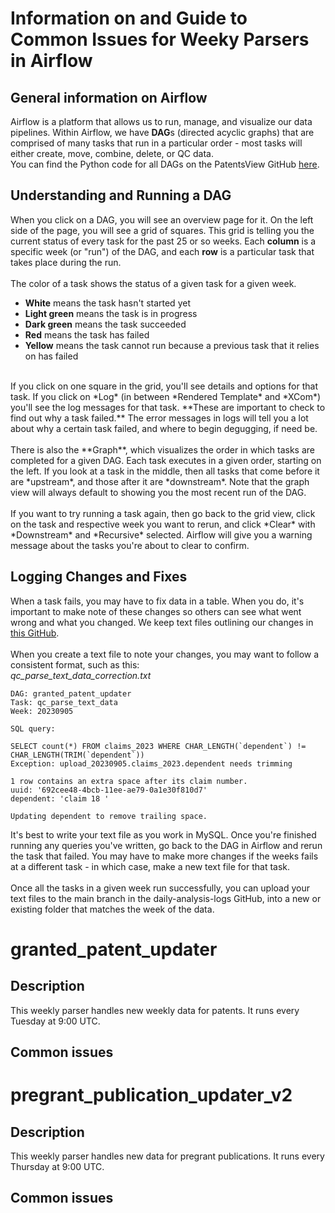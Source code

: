 # Information on and Guide to Common Issues for Weeky Parsers in Airflow

## General information on Airflow
Airflow is a platform that allows us to run, manage, and visualize our data pipelines. Within Airflow, we have **DAG**s (directed acyclic graphs) that are comprised of many tasks that run in a particular order - most tasks will either create, move, combine, delete, or QC data. <br>
You can find the Python code for all DAGs on the PatentsView GitHub [here](https://github.com/PatentsView/PatentsView-DB/tree/master/airflow/dags).

## Understanding and Running a DAG
When you click on a DAG, you will see an overview page for it. On the left side of the page, you will see a grid of squares.
This grid is telling you the current status of every task for the past 25 or so weeks. Each **column** is a specific week (or "run") of the DAG, and each **row** is a particular task that takes place during the run. <br>
<br>
The color of a task shows the status of a given task for a given week. 
* **White** means the task hasn't started yet
* **Light green** means the task is in progress
* **Dark green** means the task succeeded
* **Red** means the task has failed
* **Yellow** means the task cannot run because a previous task that it relies on has failed
<br>
If you click on one square in the grid, you'll see details and options for that task. 
If you click on *Log* (in between *Rendered Template* and *XCom*) you'll see the log messages for that task. **These are important to check to find out why a task failed.** The error messages in logs will tell you a lot about why a certain task failed, and where to begin degugging, if need be. <br>
<br>
There is also the **Graph**, which visualizes the order in which tasks are completed for a given DAG. Each task executes in a given order, starting on the left. If you look at a task in the middle, then all tasks that come before it are *upstream*, and those after it are *downstream*.
Note that the graph view will always default to showing you the most recent run of the DAG. <br>
<br>
If you want to try running a task again, then go back to the grid view, click on the task and respective week you want to rerun, and click *Clear* with *Downstream* and *Recursive* selected. Airflow will give you a warning message about the tasks you're about to clear to confirm.

## Logging Changes and Fixes
When a task fails, you may have to fix data in a table. When you do, it's important to make note of these changes so others can see what went wrong and what you changed. We keep text files outlining our changes in [this GitHub](https://github.com/PatentsView/daily-analysis-logs/tree/main). <br>
<br>
When you create a text file to note your changes, you may want to follow a consistent format, such as this: <br>
*qc_parse_text_data_correction.txt*
```
DAG: granted_patent_updater
Task: qc_parse_text_data
Week: 20230905

SQL query: 

SELECT count(*) FROM claims_2023 WHERE CHAR_LENGTH(`dependent`) != CHAR_LENGTH(TRIM(`dependent`))
Exception: upload_20230905.claims_2023.dependent needs trimming

1 row contains an extra space after its claim number.
uuid: '692cee48-4bcb-11ee-ae79-0a1e30f810d7'
dependent: 'claim 18 '

Updating dependent to remove trailing space.
```
It's best to write your text file as you work in MySQL. Once you're finished running any queries you've written, go back to the DAG in Airflow and rerun the task that failed. You may have to make more changes if the weeks fails at a different task - in which case, make a new text file for that task. <br>
<br>
Once all the tasks in a given week run successfully, you can upload your text files to the main branch in the daily-analysis-logs GitHub, into a new or existing folder that matches the week of the data.

# granted_patent_updater
## Description
This weekly parser handles new weekly data for patents. It runs every Tuesday at 9:00 UTC.

## Common issues

# pregrant_publication_updater_v2
## Description
This weekly parser handles new data for pregrant publications. It runs every Thursday at 9:00 UTC.

## Common issues
